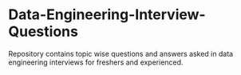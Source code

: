 # Data-Engineering-Interview-Questions
Repository contains topic wise questions and answers asked in data engineering interviews for freshers and experienced.

